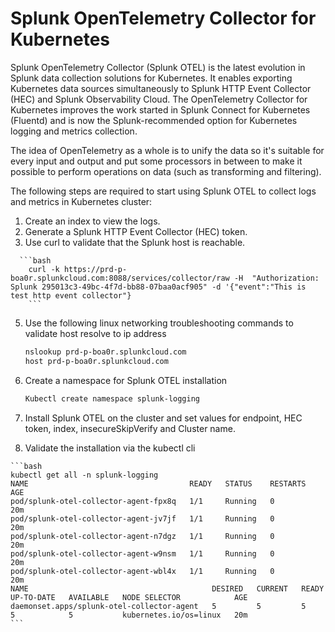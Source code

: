 # Splunk OpenTelemetry Collector for Kubernetes

Splunk OpenTelemetry Collector (Splunk OTEL) is the latest evolution in Splunk data collection solutions for Kubernetes. It enables exporting Kubernetes data sources simultaneously to Splunk HTTP Event Collector (HEC) and Splunk Observability Cloud. The OpenTelemetry Collector for Kubernetes improves the work started in Splunk Connect for Kubernetes (Fluentd) and is now the Splunk-recommended option for Kubernetes logging and metrics collection.

The idea of OpenTelemetry as a whole is to unify the data so it's suitable for every input and output and put some processors in between to make it possible to perform operations on data (such as transforming and filtering).

The following steps are required to start using Splunk OTEL to collect logs and metrics in Kubernetes cluster:
  1.	Create an index to view the logs.
  2.	Generate a Splunk HTTP Event Collector (HEC) token.
  3.	Use curl to validate that the Splunk host is reachable.
     
      ```bash
    	curl -k https://prd-p-boa0r.splunkcloud.com:8088/services/collector/raw -H  "Authorization: Splunk 295013c3-49bc-4f7d-bb88-07baa0acf905" -d '{"event":"This is test http event collector"}
    	```

     
  5. Use the following linux networking troubleshooting commands to validate host resolve to ip address
     
     ```bash
     nslookup prd-p-boa0r.splunkcloud.com
     host prd-p-boa0r.splunkcloud.com
     ```
     
  7. Create a namespace for Splunk OTEL installation
     
     ```bash
     Kubectl create namespace splunk-logging
     ```

  9. Install Splunk OTEL on the cluster and set values for endpoint, HEC token, index, insecureSkipVerify and Cluster name.
     
  10. Validate the installation via the kubectl cli
      
    ```bash
    kubectl get all -n splunk-logging
    NAME                                    READY   STATUS    RESTARTS   AGE
    pod/splunk-otel-collector-agent-fpx8q   1/1     Running   0          20m
    pod/splunk-otel-collector-agent-jv7jf   1/1     Running   0          20m
    pod/splunk-otel-collector-agent-n7dgz   1/1     Running   0          20m
    pod/splunk-otel-collector-agent-w9nsm   1/1     Running   0          20m
    pod/splunk-otel-collector-agent-wbl4x   1/1     Running   0          20m
    NAME                                         DESIRED   CURRENT   READY   UP-TO-DATE   AVAILABLE   NODE SELECTOR            AGE
    daemonset.apps/splunk-otel-collector-agent   5         5         5       5            5           kubernetes.io/os=linux   20m
    ```
